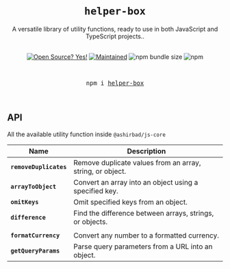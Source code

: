 <div align="center">
  <h1>
    <code>helper-box</code> 
  </h1>

  <div>A versatile library of utility functions, ready to use in both JavaScript and TypeScript projects..</div>

  <br />

  <!-- Badges -->

[![Open Source? Yes!](https://badgen.net/badge/Open%20Source%20%3F/Yes%21/blue?icon=github)](https://github.com/avisek123/helper-box/issues)
[![Maintained](https://badgen.net/badge/Maintained%20%3F/Yes%21/blue?icon=github)](https://github.com/avisek123/helper-box/issues)
![npm bundle size](https://img.shields.io/bundlephobia/minzip/helper-box)
![npm](https://img.shields.io/npm/v/helper-box)

  <!-- BADGE:END -->

  <br />
    <pre>npm i <a href="https://www.npmjs.com/package/helper-box">helper-box</a></pre>
  <br />

</div>

## API

All the available utility function inside `@ashirbad/js-core`

| Name                   | Description                                               |
| ---------------------- | --------------------------------------------------------- |
| **`removeDuplicates`** | Remove duplicate values from an array, string, or object. |
| **`arrayToObject`**    | Convert an array into an object using a specified key.    |
| **`omitKeys`**         | Omit specified keys from an object.                       |
| **`difference`**       | Find the difference between arrays, strings, or objects.  |
|  |
| **`formatCurrency`**   | Convert any number to a formatted currency.               |
| **`getQueryParams`**   | Parse query parameters from a URL into an object.         |
